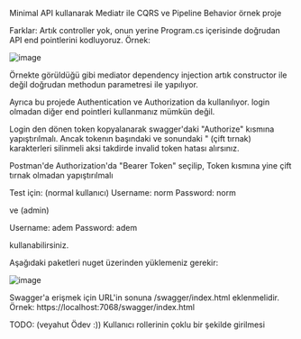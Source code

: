 Minimal API kullanarak Mediatr ile CQRS ve Pipeline Behavior örnek proje

Farklar: Artık controller yok, onun yerine Program.cs içerisinde doğrudan API end pointlerini kodluyoruz. Örnek:

![image](https://user-images.githubusercontent.com/42934024/161954909-72c1127f-881c-40f1-a6d1-e31ff3202c3a.png)

Örnekte görüldüğü gibi mediator dependency injection artık constructor ile değil doğrudan methodun parametresi ile yapılıyor.

Ayrıca bu projede Authentication ve Authorization da kullanılıyor. login olmadan diğer end pointleri kullanmanız mümkün değil.

Login den dönen token kopyalanarak swagger'daki "Authorize" kısmına yapıştırılmalı. Ancak tokenın başındaki ve sonundaki " (çift tırnak) karakterleri silinmeli aksi takdirde invalid token hatası alırsınız.

Postman'de Authorization'da "Bearer Token" seçilip, Token kısmına yine çift tırnak olmadan yapıştırılmalı

Test için: (normal kullanıcı) 
Username: norm
Password: norm

ve (admin)

Username: adem
Password: adem

kullanabilirsiniz.

Aşağıdaki paketleri nuget üzerinden yüklemeniz gerekir:

![image](https://user-images.githubusercontent.com/42934024/162229555-aca78cac-cbf8-4f53-b2b4-b32cecfa7f8d.png)


Swagger'a erişmek için URL'in sonuna /swagger/index.html eklenmelidir. Örnek: https://localhost:7068/swagger/index.html

TODO: (veyahut Ödev :))
Kullanıcı rollerinin çoklu bir şekilde girilmesi
